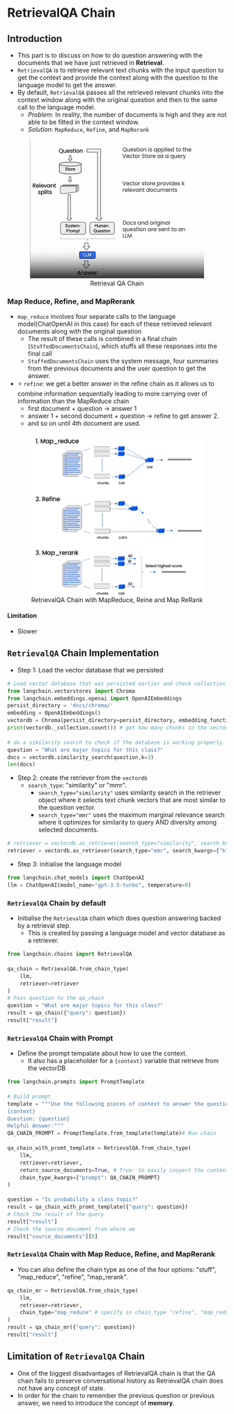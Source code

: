# RetrievalQA Chain

## Introduction

- This part is to discuss on how to do question answering with the documents that we have just retrieved in **Retrieval**.
- `RetrievalQA` is to retrieve relevant text chunks with the input question to get the context and provide the context along with the question to the language model to get the answer.
- By default, `RetrievalQA` passes all the retrieved relevant chunks into the context window along with the original question and then to the same call to the language model.
  - _Problem_: In reality, the number of documents is high and they are not able to be fitted in the context window.
  - _Solution_: `MapReduce`, `Refine`, and `MapRerank`

<p align="center"><img src="../assets/img/langchain-retrievalqa.webp" width=400/><br>Retrieval QA Chain</p>

### Map Reduce, Refine, and MapRerank

- `map_reduce` involves four separate calls to the language model(ChatOpenAI in this case) for each of these retrieved relevant documents along with the original question
  - The result of these calls is combined in a final chain (`StuffedDocumentsChain`), which stuffs all these responses into the final call
  - `StuffedDocumentsChain` uses the system message, four summaries from the previous documents and the user question to get the answer.
- :star: `refine`: we get a better answer in the refine chain as it allows us to combine information sequentially leading to more carrying over of information than the MapReduce chain
  - first document + question &#8594; answer 1
  - answer 1 + second document + question &#8594; refine to get answer 2.
  - and so on until 4th document are used.

<p align="center"><img src="../assets/img/map_refine_maprerank.png" width=400/><br>RetrievalQA Chain with MapReduce, Reine and Map ReRank
</p>

#### Limitation

- Slower

## `RetrievalQA` Chain Implementation

- Step 1: Load the vector database that we persisted

```Python
# Load vector database that was persisted earlier and check collection count in it
from langchain.vectorstores import Chroma
from langchain.embeddings.openai import OpenAIEmbeddings
persist_directory = 'docs/chroma/'
embedding = OpenAIEmbeddings()
vectordb = Chroma(persist_directory=persist_directory, embedding_function=embedding)
print(vectordb._collection.count()) # get how many chunks in the vector db

# do a similarity search to check if the database is working properly.
question = "What are major topics for this class?"
docs = vectordb.similarity_search(question,k=3)
len(docs)
```

- Step 2: create the retriever from the `vectordb`
  - `search_type`: "similarity" or "mmr".
    - `search_type="similarity"` uses similarity search in the retriever object where it selects text chunk vectors that are most similar to the question vector.
    - `search_type="mmr"` uses the maximum marginal relevance search where it optimizes for similarity to query AND diversity among selected documents.

```Python
# retriever = vectordb.as_retriever(search_type="similarity", search_kwargs={"k":2})
retriever = vectordb.as_retriever(search_type="mmr", search_kwargs={"k":4, "fetch_k": 5})
```

- Step 3: initialise the language model

```Python
from langchain.chat_models import ChatOpenAI
llm = ChatOpenAI(model_name="gpt-3.5-turbo", temperature=0)
```

### `RetrievalQA` Chain by default

- Initialise the `RetrievalQA` chain which does question answering backed by a retrieval step.
  - This is created by passing a language model and vector database as a retriever.

```Python
from langchain.chains import RetrievalQA

qa_chain = RetrievalQA.from_chain_type(
    llm,
    retriever=retriever
)
# Pass question to the qa_chain
question = "What are major topics for this class?"
result = qa_chain({"query": question})
result["result"]
```

### `RetrievalQA` Chain with Prompt

- Define the prompt tempalate about how to use the context.
  - It also has a placeholder for a `{context}` variable that retrieve from the vectorDB

```Python
from langchain.prompts import PromptTemplate

# Build prompt
template = """Use the following pieces of context to answer the question at the end. If you don't know the answer, just say that you don't know, don't try to make up an answer. Use three sentences maximum. Keep the answer as concise as possible. Always say "thanks for asking!" at the end of the answer.
{context}
Question: {question}
Helpful Answer:"""
QA_CHAIN_PROMPT = PromptTemplate.from_template(template)# Run chain

qa_chain_with_promt_template = RetrievalQA.from_chain_type(
    llm,
    retriever=retriever,
    return_source_documents=True, # True: to easily inspect the context docs
    chain_type_kwargs={"prompt": QA_CHAIN_PROMPT}
)

question = "Is probability a class topic?"
result = qa_chain_with_promt_template({"query": question})
# Check the result of the query
result["result"]
# Check the source document from where we
result["source_documents"][0]
```

### `RetrievalQA` Chain with Map Reduce, Refine, and MapRerank

- You can also define the chain type as one of the four options: "stuff", "map_reduce", "refine", "map_rerank".

```Python
qa_chain_mr = RetrievalQA.from_chain_type(
    llm,
    retriever=retriever,
    chain_type="map_reduce" # specify in chain_type "refine", "map_reduce"
)
result = qa_chain_mr({"query": question})
result["result"]
```

## Limitation of `RetrievalQA` Chain

- One of the biggest disadvantages of RetrievalQA chain is that the QA chain fails to preserve conversational history as RetrievalQA chain does not have any concept of state.
- In order for the chain to remember the previous question or previous answer, we need to introduce the concept of **memory**.
